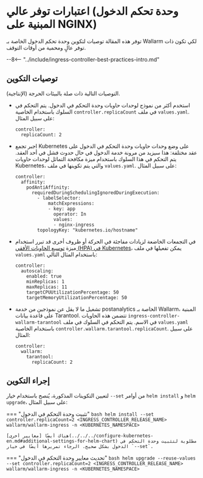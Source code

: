 # اعتبارات توفر عالي (وحدة تحكم الدخول المبنية على NGINX)

توفر هذه المقالة توصيات لتكوين وحدة تحكم الدخول الخاصة بـ Wallarm لكي تكون ذات توفر عالٍ ومحمية من أوقات التوقف.

--8<-- "../include/ingress-controller-best-practices-intro.md"

## توصيات التكوين

التوصيات التالية ذات صلة بالبيئات الحرجة (الإنتاجية).

* استخدم أكثر من نموذج لوحدات حاويات وحدة التحكم في الدخول. يتم التحكم في السلوك باستخدام الخاصية `controller.replicaCount` في ملف `values.yaml`. على سبيل المثال:
    ```
    controller:
      replicaCount: 2
    ```
* اجبر تجمع Kubernetes على وضع وحدات حاويات وحدة التحكم في الدخول على عقد مختلفة: هذا سيزيد من مرونة خدمة الدخول في حال حدوث فشل في أحد العقد. يتم التحكم في هذا السلوك باستخدام ميزة مكافحة التماثل لوحدات حاويات Kubernetes، والتي يتم تكوينها في ملف `values.yaml`. على سبيل المثال:
    ```
    controller:
      affinity:
        podAntiAffinity:
          requiredDuringSchedulingIgnoredDuringExecution:
            - labelSelector:
                matchExpressions:
                - key: app
                  operator: In
                  values:
                  - nginx-ingress
            topologyKey: "kubernetes.io/hostname"
    ```
* في التجمعات الخاضعة لزيادات مفاجئة في الحركة أو ظروف أخرى قد تبرر استخدام ميزة [توسيع الحاويات الأفقي (HPA) في Kubernetes](https://kubernetes.io/docs/tasks/run-application/horizontal-pod-autoscale/)، يمكن تفعيلها في ملف `values.yaml` باستخدام المثال التالي:
    ```
    controller:
      autoscaling:
        enabled: true
        minReplicas: 1
        maxReplicas: 11
        targetCPUUtilizationPercentage: 50
        targetMemoryUtilizationPercentage: 50
    ```
* تشغيل ما لا يقل عن نموذجين من خدمة postanalytics الخاصة بـ Wallarm، المبنية على قاعدة بيانات Tarantool. تتضمن هذه الحاويات `ingress-controller-wallarm-tarantool` في الاسم. يتم التحكم في السلوك في ملف `values.yaml` باستخدام الخاصية `controller.wallarm.tarantool.replicaCount`. على سبيل المثال:
    ```
    controller:
      wallarm:
        tarantool:
          replicaCount: 2
    ```

## إجراء التكوين

لتعيين التكوينات المذكورة، يُنصح باستخدام خيار `--set` من أوامر `helm install` و `helm upgrade`، على سبيل المثال:

=== "تثبيت وحدة التحكم في الدخول"
    ```bash
    helm install --set controller.replicaCount=2 <INGRESS_CONTROLLER_RELEASE_NAME> wallarm/wallarm-ingress -n <KUBERNETES_NAMESPACE>
    ```

    هناك أيضًا [معايير أخرى](../../../configure-kubernetes-en.md#additional-settings-for-helm-chart) مطلوبة لتثبيت وحدة التحكم في الدخول بشكل صحيح. الرجاء تمريرها أيضًا في خيار `--set`.
=== "تحديث معايير وحدة التحكم في الدخول"
    ```bash
    helm upgrade --reuse-values --set controller.replicaCount=2 <INGRESS_CONTROLLER_RELEASE_NAME> wallarm/wallarm-ingress -n <KUBERNETES_NAMESPACE>
    ```